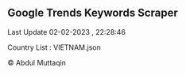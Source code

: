 

## Google Trends Keywords Scraper 
 
Last Update 02-02-2023 , 22:28:46

Country List :
VIETNAM.json



© Abdul Muttaqin 

